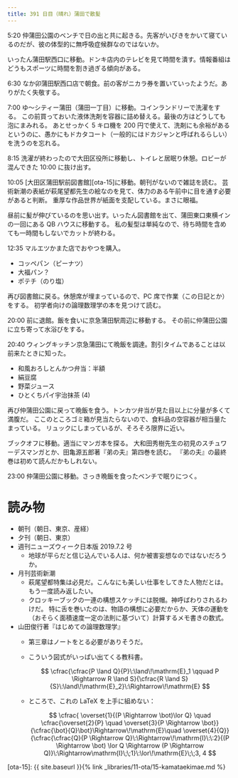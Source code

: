 ```yaml
---
title: 391 日目（晴れ）蒲田で散髪
---
```


5:20 仲蒲田公園のベンチで日の出と共に起きる。先客がいびきをかいて寝ているのだが、彼の体型的に無呼吸症候群なのではないか。

いったん蒲田駅西口に移動。ドンキ店内のテレビを見て時間を潰す。情報番組はどうもスポーツに時間を割き過ぎる傾向がある。

6:30 なか卯蒲田駅西口店で朝食。前の客がニカラ券を置いていったようだ。ありがたく失敬する。

7:00 ゆ～シティー蒲田（蒲田一丁目）に移動。コインランドリーで洗濯をする。
この前買っておいた液体洗剤を容器に詰め替える。最後の方はどうしても泡にまみれる。
あとせっかく 5 キロ機を 200 円で使えて、洗剤にも余裕があるというのに、愚かにもドカタコート（一般的にはドカジャンと呼ばれるらしい）を洗うのを忘れる。

8:15 洗濯が終わったので大田区役所に移動し、トイレと居眠り休憩。ロビーが混んできた 10:00 に抜け出す。

10:05 [大田区蒲田駅前図書館][ota-15]に移動。朝刊がないので雑誌を読む。
芸術新潮の表紙が萩尾望都先生の絵なのを見て、体力のある午前中に目を通す必要があると判断。
重厚な作品世界が紙面を支配している。まさに眼福。

昼前に髪が伸びているのを思い出す。いったん図書館を出て、蒲田東口東横インの一回にある QB ハウスに移動する。
私の髪型は単純なので、待ち時間を含めても一時間もしないでカットが終わる。

12:35 マルエツかまた店でおやつを購入。
* コッペパン（ピーナツ）
* 大福パン？
* ポテチ（のり塩）

再び図書館に戻る。休憩席が埋まっているので、PC 席で作業（この日記とか）をする。
初学者向けの論理数理学の本を見つけて読む。

20:00 前に退館。飯を食いに京急蒲田駅周辺に移動する。
その前に仲蒲田公園に立ち寄って水浴びをする。

20:40 ウィングキッチン京急蒲田にて晩飯を調達。割引タイムであることは以前来たときに知った。
* 和風おろしとんかつ弁当：半額
* 絹豆腐
* 野菜ジュース
* ひとくちパイ宇治抹茶 (4)

再び仲蒲田公園に戻って晩飯を食う。トンカツ弁当が見た目以上に分量が多くて満腹だ。
ここのところゴミ箱が見当たらないので、食料品の空容器が相当量たまっている。
リュックにしまっているが、そろそろ限界に近い。

ブックオフに移動。適当にマンガ本を探る。
大和田秀樹先生の初見のスチュワーデスマンガとか、田亀源五郎著『弟の夫』第四巻を読む。
『弟の夫』の最終巻は初めて読んだかもしれない。

23:00 仲蒲田公園に移動。さっき晩飯を食ったベンチで眠りにつく。

# 読み物

* 朝刊（朝日、東京、産経）
* 夕刊（朝日、東京）
* 週刊ニューズウィーク日本版 2019.7.2 号
  * 地球が平らだと信じ込んでいる人は、何か被害妄想なのではないだろうか。
* 月刊芸術新潮
  * 萩尾望都特集は必見だ。こんなにも美しい仕事をしてきた人物だとは。もう一度読み返したい。
  * クロッキーブックの一連の構想スケッチには脱帽。神呼ばわりされるわけだ。
    特に舌を巻いたのは、物語の構想に必要だからか、天体の運動を（おそらく面積速度一定の法則に基づいて）計算するメモ書きの数式。
* 山田俊行著『はじめての論理数理学』
  * 第三章はノートをとる必要がありそうだ。
  * こういう図式がいっぱい出てくる教科書。

    $$
    \cfrac{\cfrac{P \land Q}{P}\:\land\!\mathrm{E}_1 \qquad P \Rightarrow R \land S}{\cfrac{R \land S}{S}\:\land\!\mathrm{E}_2}\:\Rightarrow\!\mathrm{E}
    $$

  * ところで、これの LaTeX を上手に組めない：

    $$
    \cfrac{
        \overset{1}{(P \Rightarrow \bot)\lor Q} \quad
        \cfrac{\overset{2}{P} \quad \overset{3}{P \Rightarrow \bot}}{\cfrac{\bot}{Q}\bot}\Rightarrow\!\mathrm{E}\quad
        \overset{4}{Q}}
    {\cfrac{\cfrac{Q}{P \Rightarrow Q}\:\Rightarrow\!\mathrm{I}\:\:2}{(P \Rightarrow \bot) \lor Q \Rightarrow (P \Rightarrow Q)}\:\Rightarrow\mathrm{I}\;\;1}\:\lor\!\mathrm{E}\;\;3, 4
    $$

[ota-15]: {{ site.baseurl }}{% link _libraries/11-ota/15-kamataekimae.md %}

